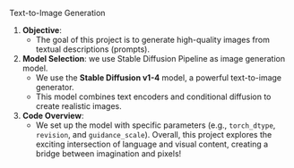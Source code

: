 Text-to-Image Generation

1. **Objective**:
   - The goal of this project is to generate high-quality images from textual descriptions (prompts).
2. **Model Selection**:
    we use Stable Diffusion Pipeline as image generation model.
   - We use the **Stable Diffusion v1-4** model, a powerful text-to-image generator.
   - This model combines text encoders and conditional diffusion to create realistic images.
4. **Code Overview**:
   - We set up the model with specific parameters (e.g., `torch_dtype`, `revision`, and `guidance_scale`).
 Overall, this project explores the exciting intersection of language and visual content, creating a bridge between imagination and pixels! 
